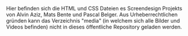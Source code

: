 Hier befinden sich die HTML und CSS Dateien es Screendesign Projekts von Alvin Aziz, Mats Bente und Pascal Belger.
Aus Urheberrechtlichen gründen kann das Verzeichnis "media" (in welchem sich alle Bilder und Videos befinden) nicht in dieses öffentliche Repository geladen werden.
